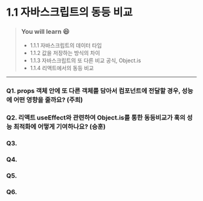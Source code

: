 # 1.1 자바스크립트의 동등 비교

> ### You will learn 😆
>- 1.1.1 자바스크립트의 데이터 타입
>- 1.1.2 값을 저장하는 방식의 차이
>- 1.1.3 자바스크립트의 또 다른 비교 공식, Object.is
>- 1.1.4 리액트에서의 동등 비교

---

### Q1. props 객체 안에 또 다른 객체를 담아서 컴포넌트에 전달할 경우, 성능에 어떤 영향을 줄까요? (주희)
### Q2. 리액트 useEffect와 관련하여 Object.is를 통한 동등비교가 훅의 성능 최적화에 어떻게 기여하나요? (승훈)
### Q3. 
### Q4. 
### Q5. 
### Q6. 
